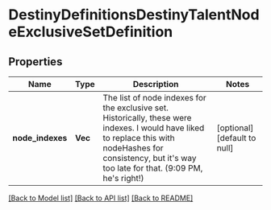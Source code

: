 # DestinyDefinitionsDestinyTalentNodeExclusiveSetDefinition

## Properties
Name | Type | Description | Notes
------------ | ------------- | ------------- | -------------
**node_indexes** | **Vec<i32>** | The list of node indexes for the exclusive set. Historically, these were indexes. I would have liked to replace this with nodeHashes for consistency, but it&#39;s way too late for that. (9:09 PM, he&#39;s right!) | [optional] [default to null]

[[Back to Model list]](../README.md#documentation-for-models) [[Back to API list]](../README.md#documentation-for-api-endpoints) [[Back to README]](../README.md)


